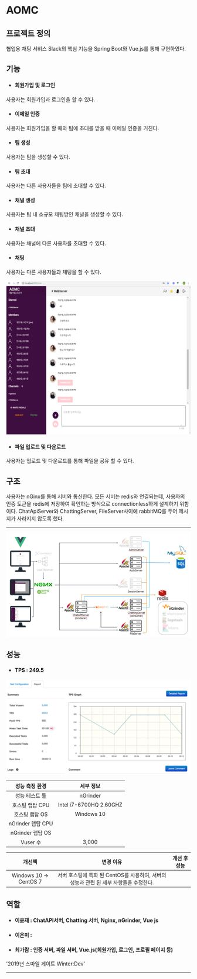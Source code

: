 # AOMC

## 프로젝트 정의
협업용 채팅 서비스 Slack의 핵심 기능을 Spring Boot와 Vue.js를 통해 구현하였다.

## 기능
* #### 회원가입 및 로그인 
사용자는 회원가입과 로그인을 할 수 있다.

* #### 이메일 인증
사용자는 회원가입을 할 때와 팀에 초대를 받을 때 이메일 인증을 거친다.

* #### 팀 생성
사용자는 팀을 생성할 수 있다.

* #### 팀 초대
사용자는 다른 사용자들을 팀에 초대할 수 있다.

* #### 채널 생성
사용자는 팀 내 소규모 채팅방인 채널을 생성할 수 있다.

* #### 채널 초대
사용자는 채널에 다른 사용자를 초대할 수 있다.

* #### 채팅
사용자는 다른 사용자들과 채팅을 할 수 있다.

![coop-chatting](https://github.com/AOMC-Coop/AOMC/blob/master/COMMON/chatting.png?raw=true)


* #### 파일 업로드 및 다운로드
사용자는 업로드 및 다운로드를 통해 파일을 공유 할 수 있다.

## 구조
사용자는 nGinx를 통해 서버와 통신한다. 모든 서버는 redis와 연결되는데, 사용자의 인증 토큰을 redis에 저장하여 확인하는 방식으로 connectionless하게 설계하기 위함이다. ChatApiServer와 ChattingServer, FileServer사이에 rabbitMQ를 두어 메시지가 사라지지 않도록 했다.

***

![Coop](https://github.com/AOMC-Coop/AOMC/blob/master/COMMON/coop-architecture.png?raw=true)

## 성능
* #### TPS : 249.5
![Coop](https://github.com/AOMC-Coop/AOMC/blob/master/COMMON/TPS_1.png)

성능 측정 환경 | 세부 정보 
:---: | :---: |
성능 테스트 툴 | nGrinder
호스팅 랩탑 CPU | Intel i7-6700HQ 2.60GHZ
호스팅 랩탑 OS | Windows 10
nGrinder 랩탑 CPU |
nGrinder 랩탑 OS |
Vuser 수 | 3,000

개선책 | 변경 이유 | 개선 후 성능 
:---: | :---: | :---: 
Windows 10 -> CentOS 7 | 서버 호스팅에 특화 된 CentOS를 사용하여, 서버의 성능과 관련 된 세부 사항들을 수정한다. | 

## 역할

* #### 이윤재 : ChatAPI서버, Chatting 서버, Nginx, nGrinder, Vue js
* #### 이은미 : 
* #### 최가람 : 인증 서버, 파일 서버, Vue.js(회원가입, 로그인, 프로필 페이지 등)

'2019년 스마일 게이트 Winter:Dev’

***
